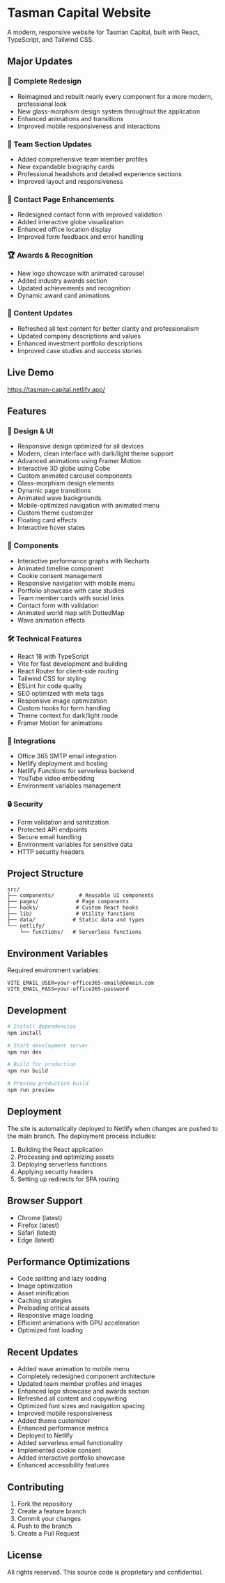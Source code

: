 # Tasman Capital Website

A modern, responsive website for Tasman Capital, built with React, TypeScript, and Tailwind CSS.

## Major Updates

### 🎨 Complete Redesign
- Reimagined and rebuilt nearly every component for a more modern, professional look
- New glass-morphism design system throughout the application
- Enhanced animations and transitions
- Improved mobile responsiveness and interactions

### 👥 Team Section Updates
- Added comprehensive team member profiles
- New expandable biography cards
- Professional headshots and detailed experience sections
- Improved layout and responsiveness

### 📧 Contact Page Enhancements
- Redesigned contact form with improved validation
- Added interactive globe visualization
- Enhanced office location display
- Improved form feedback and error handling

### 🏆 Awards & Recognition
- New logo showcase with animated carousel
- Added industry awards section
- Updated achievements and recognition
- Dynamic award card animations

### 📝 Content Updates
- Refreshed all text content for better clarity and professionalism
- Updated company descriptions and values
- Enhanced investment portfolio descriptions
- Improved case studies and success stories


## Live Demo

https://tasman-capital.netlify.app/


## Features

### 🎨 Design & UI
- Responsive design optimized for all devices
- Modern, clean interface with dark/light theme support
- Advanced animations using Framer Motion
- Interactive 3D globe using Cobe
- Custom animated carousel components
- Glass-morphism design elements
- Dynamic page transitions
- Animated wave backgrounds
- Mobile-optimized navigation with animated menu
- Custom theme customizer
- Floating card effects
- Interactive hover states

### 📱 Components
- Interactive performance graphs with Recharts
- Animated timeline component
- Cookie consent management
- Responsive navigation with mobile menu
- Portfolio showcase with case studies
- Team member cards with social links
- Contact form with validation
- Animated world map with DottedMap
- Wave animation effects

### 🛠 Technical Features
- React 18 with TypeScript
- Vite for fast development and building
- React Router for client-side routing
- Tailwind CSS for styling
- ESLint for code quality
- SEO optimized with meta tags
- Responsive image optimization
- Custom hooks for form handling
- Theme context for dark/light mode
- Framer Motion for animations

### 📧 Integrations
- Office 365 SMTP email integration
- Netlify deployment and hosting
- Netlify Functions for serverless backend
- YouTube video embedding
- Environment variables management

### 🔒 Security
- Form validation and sanitization
- Protected API endpoints
- Secure email handling
- Environment variables for sensitive data
- HTTP security headers

## Project Structure

```
src/
├── components/        # Reusable UI components
├── pages/            # Page components
├── hooks/            # Custom React hooks
├── lib/              # Utility functions
├── data/            # Static data and types
└── netlify/
    └── functions/   # Serverless functions
```

## Environment Variables

Required environment variables:
```
VITE_EMAIL_USER=your-office365-email@domain.com
VITE_EMAIL_PASS=your-office365-password
```

## Development

```bash
# Install dependencies
npm install

# Start development server
npm run dev

# Build for production
npm run build

# Preview production build
npm run preview
```

## Deployment

The site is automatically deployed to Netlify when changes are pushed to the main branch. The deployment process includes:

1. Building the React application
2. Processing and optimizing assets
3. Deploying serverless functions
4. Applying security headers
5. Setting up redirects for SPA routing

## Browser Support

- Chrome (latest)
- Firefox (latest)
- Safari (latest)
- Edge (latest)

## Performance Optimizations

- Code splitting and lazy loading
- Image optimization
- Asset minification
- Caching strategies
- Preloading critical assets
- Responsive image loading
- Efficient animations with GPU acceleration
- Optimized font loading

## Recent Updates

- Added wave animation to mobile menu
- Completely redesigned component architecture
- Updated team member profiles and images
- Enhanced logo showcase and awards section
- Refreshed all content and copywriting
- Optimized font sizes and navigation spacing
- Improved mobile responsiveness
- Added theme customizer
- Enhanced performance metrics
- Deployed to Netlify
- Added serverless email functionality
- Implemented cookie consent
- Added interactive portfolio showcase
- Enhanced accessibility features

## Contributing

1. Fork the repository
2. Create a feature branch
3. Commit your changes
4. Push to the branch
5. Create a Pull Request

## License

All rights reserved. This source code is proprietary and confidential.